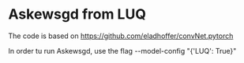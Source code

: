# Askewsgd from LUQ

The code is based on https://github.com/eladhoffer/convNet.pytorch

In order tu run Askewsgd, use the flag --model-config "{'LUQ': True}"

